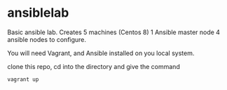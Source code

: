 # ansiblelab #

Basic ansible lab. 
Creates 5 machines (Centos 8)
1 Ansible master node
4 ansible nodes to configure. 


You will need Vagrant, and Ansible installed on you local system. 

clone this repo, 
cd into the directory and give the command
```
vagrant up
```
